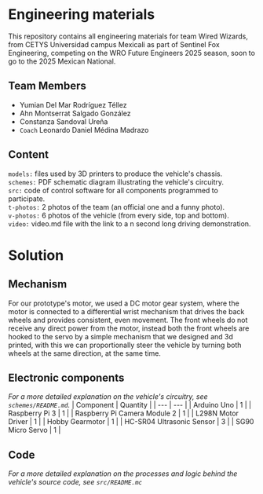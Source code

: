 Engineering materials
====

This repository contains all engineering materials for team Wired Wizards, from CETYS Universidad campus Mexicali as part of Sentinel Fox Engineering, competing on the WRO Future Engineers 2025 season, soon to go to the 2025 Mexican National.

## Team Members
* Yumian Del Mar Rodríguez Téllez
* Ahn Montserrat Salgado González
* Constanza Sandoval Ureña
* `Coach` Leonardo Daniel Médina Madrazo

## Content


`models:` files used by 3D printers to produce the vehicle's chassis.   
`schemes:` PDF schematic diagram illustrating the vehicle's circuitry.  
`src:` code of control software for all components programmed to participate.  
`t-photos:` 2 photos of the team (an official one and a funny photo).  
`v-photos:` 6 photos of the vehicle (from every side, top and bottom).  
`video:` video.md file with the link to a n second long driving demonstration.

# Solution

## Mechanism
For our prototype's motor, we used a DC motor gear system, where the motor is connected to a differential wrist mechanism that drives the back wheels and provides consistent, even movement. The front wheels do not receive any direct power from the motor, instead both the front wheels are hooked to the servo by a simple mechanism that we designed and 3d printed, with this we can proportionally steer the vehicle by turning both wheels at the same direction, at the same time.

## Electronic components
_For a more detailed explanation on the vehicle's circuitry, see `schemes/README.md`._
| Component  | Quantity |
| --- | --- |
| Arduino Uno  | 1  |
| Raspberry Pi 3  | 1  |
| Raspberry Pi Camera Module 2  | 1  |
| L298N Motor Driver | 1  |
| Hobby Gearmotor  | 1  |
| HC-SR04 Ultrasonic Sensor  | 3  |
| SG90 Micro Servo  | 1  |

## Code
_For a more detailed explanation on the processes and logic behind the vehicle's source code, see `src/README.mc`_
